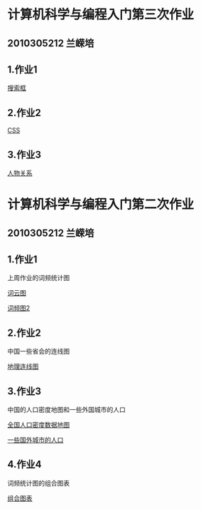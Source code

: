 # 计算机科学与编程入门第三次作业
## 2010305212 兰嵘培
## 1.作业1
[搜索框](https://jsjkxybcrm.github.io/%E6%90%9C%E7%B4%A2.html)
## 2.作业2
[CSS](https://jsjkxybcrm.github.io/%E4%BD%9C%E4%B8%9A%E4%B8%89.html)
## 3.作业3
[人物关系](https://jsjkxybcrm.github.io/%E8%A5%BF%E6%B8%B8%E4%BA%BA%E7%89%A9.html)








# 计算机科学与编程入门第二次作业

## 2010305212 兰嵘培

## 1.作业1

上周作业的词频统计图

[词云图](https://jsjkxybcrm.github.io/%E8%AF%8D%E4%BA%91%E5%9B%BE.html)

[词频图2](https://jsjkxybcrm.github.io/%E8%AF%8D%E9%A2%91%E5%9B%BE2.html)

## 2.作业2

中国一些省会的连线图

[地理连线图](https://jsjkxybcrm.github.io/%E5%9C%B0%E7%90%86%E8%BF%9E%E7%BA%BF%E5%9B%BE.html)

## 3.作业3

中国的人口密度地图和一些外国城市的人口

[全国人口密度数据地图](https://jsjkxybcrm.github.io/%E5%85%A8%E5%9B%BD%E4%BA%BA%E5%8F%A3%E5%AF%86%E5%BA%A6%E6%95%B0%E6%8D%AE%E5%9C%B0%E5%9B%BE.html)

[一些国外城市的人口](https://jsjkxybcrm.github.io/%E4%B8%80%E4%BA%9B%E5%9B%BD%E5%A4%96%E5%9F%8E%E5%B8%82%E7%9A%84%E4%BA%BA%E5%8F%A3.html)

## 4.作业4

词频统计图的组合图表

[组合图表](https://jsjkxybcrm.github.io/%E7%BB%84%E5%90%88%E5%9B%BE%E8%A1%A8.html)
